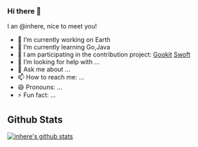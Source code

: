 ### Hi there 👋

<!--
**inhere/inhere** is a ✨ _special_ ✨ repository because its `README.md` (this file) appears on your GitHub profile.

Here are some ideas to get you started:

- 🔭 I’m currently working on ...
- 🌱 I’m currently learning ...
- 👯 I’m looking to collaborate on ...
- 🤔 I’m looking for help with ...
- 💬 Ask me about ...
- 📫 How to reach me: ...
- 😄 Pronouns: ...
- ⚡ Fun fact: ...
-->

I an @inhere, nice to meet you!

- 🔭 I’m currently working on Earth
- 🌱 I’m currently learning Go,Java
- 👯 I am participating in the contribution project: [Gookit](https://github.com/gookit) [Swoft](https://github.com/swoft-cloud)
- 🤔 I’m looking for help with ...
- 💬 Ask me about ...
- 📫 How to reach me: ...
- 😄 Pronouns: ...
- ⚡ Fun fact: ...

## Github Stats

[![inhere's github stats](https://github-readme-stats.vercel.app/api?username=inhere&show_icons=true&theme=gruvbox)](https://github.com/inhere)
